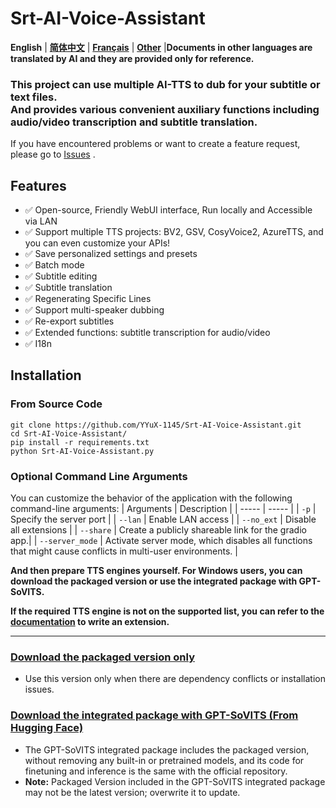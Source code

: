 # Srt-AI-Voice-Assistant
**English** | [**简体中文**](./docs/zh_CN/README.md) | [**Français**](./docs/fr_FR/README.md) | [**Other**](./docs/) |**Documents in other languages are translated by AI and they are provided only for reference.**
### This project can use multiple AI-TTS to dub for your subtitle or text files.<br>And provides various convenient auxiliary functions including audio/video transcription and subtitle translation.
If you have encountered problems or want to create a feature request, please go to [Issues](https://github.com/YYuX-1145/Srt-AI-Voice-Assistant/issues) . 
## Features
- ✅ Open-source, Friendly WebUI interface, Run locally and Accessible via LAN
- ✅ Support multiple TTS projects: BV2, GSV, CosyVoice2, AzureTTS, and you can even customize your APIs!
- ✅ Save personalized settings and presets
- ✅ Batch mode
- ✅ Subtitle editing
- ✅ Subtitle translation
- ✅ Regenerating Specific Lines
- ✅ Support multi-speaker dubbing
- ✅ Re-export subtitles
- ✅ Extended functions: subtitle transcription for audio/video
- ✅ I18n

## Installation
### From Source Code
```
git clone https://github.com/YYuX-1145/Srt-AI-Voice-Assistant.git
cd Srt-AI-Voice-Assistant/
pip install -r requirements.txt
python Srt-AI-Voice-Assistant.py
```
### Optional Command Line Arguments
You can customize the behavior of the application with the following command-line arguments:
|   Arguments       |     Description           |
|   -----           |       -----               |
| `-p`              | Specify the server port   |
| `--lan`           | Enable LAN access         |
| `--no_ext`        | Disable all extensions    |
| `--share`         | Create a publicly shareable link for the gradio app.|
| `--server_mode`   | Activate server mode, which disables all functions that might cause conflicts in multi-user environments.     |

**And then prepare TTS engines yourself. For Windows users, you can download the packaged version or use the integrated package with GPT-SoVITS.**

**If the required TTS engine is not on the supported list, you can refer to the [documentation](/docs/en_US/extension_dev.md) to write an extension.**

---

### [Download the packaged version only](https://github.com/YYuX-1145/Srt-AI-Voice-Assistant/releases)
* Use this version only when there are dependency conflicts or installation issues.

### [Download the integrated package with GPT-SoVITS (From Hugging Face)](https://huggingface.co/YYuX/GPT-SoVITS-SAVA-windows-package/tree/main)
* The GPT-SoVITS integrated package includes the packaged version, without removing any built-in or pretrained models, and its code for finetuning and inference is the same with the official repository.
* **Note:** Packaged Version included in the GPT-SoVITS integrated package may not be the latest version; overwrite it to update.